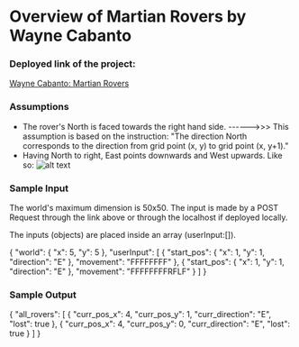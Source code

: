 # Overview of Martian Rovers by Wayne Cabanto


### Deployed link of the project:
[Wayne Cabanto: Martian Rovers](https://waynecabanto-martian-rovers.herokuapp.com/)

### Assumptions
* The rover's North is faced towards the right hand side. ------>>>
    This assumption is based on the instruction: 
    "The direction North corresponds to the direction from grid point (x, y) to grid point (x, y+1)."
* Having North to right, East points downwards and West upwards. Like so:
![alt text](https://github.com/waynecabanto/guidesmiths-backend-rover-challenge/blob/master/compass.jpg?raw=true "Logo Title Text 1")
    
### Sample Input
The world's maximum dimension is 50x50. The input is made by a POST Request through the link above or
through the localhost if deployed locally. 

The inputs (objects) are placed inside an array (userInput:[]). 

{
    "world": {
        "x": 5,
        "y": 5
    },
    "userInput": [
        {
            "start_pos": {
                "x": 1,
                "y": 1,
                "direction": "E"
            },
            "movement": "FFFFFFFF"
        },
        {
            "start_pos": {
                "x": 1,
                "y": 1,
                "direction": "E"
            },
            "movement": "FFFFFFFFRFLF"
        }
    ]
}

### Sample Output
{
    "all_rovers": [
        {
            "curr_pos_x": 4,
            "curr_pos_y": 1,
            "curr_direction": "E",
            "lost": true
        },
        {
            "curr_pos_x": 4,
            "curr_pos_y": 0,
            "curr_direction": "E",
            "lost": true
        }
    ]
}

